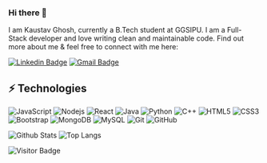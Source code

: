 ### Hi there 👋

I am Kaustav Ghosh, currently a B.Tech student at GGSIPU. I am a Full-Stack developer and love writing clean and maintainable code. Find out more about me & feel free to connect with me here:

[![Linkedin Badge](https://img.shields.io/badge/-Kaustav-blue?style=flat-square&logo=Linkedin&logoColor=white&link=https://www.linkedin.com/in/kaustav-ghosh-846881227/)](https://www.linkedin.com/in/kaustav-ghosh-846881227)
[![Gmail Badge](https://img.shields.io/badge/-kaustav812004@gmail.com-c14438?style=flat-square&logo=Gmail&logoColor=white&link=mailto:kaustav812004@gmail.com)](mailto:kaustav812004@@gmail.com)


## ⚡ Technologies

![JavaScript](https://img.shields.io/badge/-JavaScript-black?style=flat-square&logo=javascript)
![Nodejs](https://img.shields.io/badge/-Nodejs-black?style=flat-square&logo=Node.js)
![React](https://img.shields.io/badge/-React-black?style=flat-square&logo=react)
![Java](https://img.shields.io/badge/-Java-00599C?style=flat-square&logo=Java)
![Python](https://img.shields.io/badge/-Python-black?style=flat-square&logo=Python)
![C++](https://img.shields.io/badge/-C++-00599C?style=flat-square&logo=c)
![HTML5](https://img.shields.io/badge/-HTML5-E34F26?style=flat-square&logo=html5&logoColor=white)
![CSS3](https://img.shields.io/badge/-CSS3-1572B6?style=flat-square&logo=css3)
![Bootstrap](https://img.shields.io/badge/-Bootstrap-563D7C?style=flat-square&logo=bootstrap)
![MongoDB](https://img.shields.io/badge/-MongoDB-black?style=flat-square&logo=mongodb)
![MySQL](https://img.shields.io/badge/-MySQL-black?style=flat-square&logo=mysql)
![Git](https://img.shields.io/badge/-Git-black?style=flat-square&logo=git)
![GitHub](https://img.shields.io/badge/-GitHub-181717?style=flat-square&logo=github)


![Github Stats](https://github-readme-stats.vercel.app/api?username=kaustav812004&count_private=true&show_icons=true&include_all_commits=true)
![Top Langs](https://github-readme-stats.vercel.app/api/top-langs/?username=kaustav812004&hide=TeX&layout=compact)

![Visitor Badge](https://visitor-badge.laobi.icu/badge?page_id=kaustav812004.kaustav812004)
